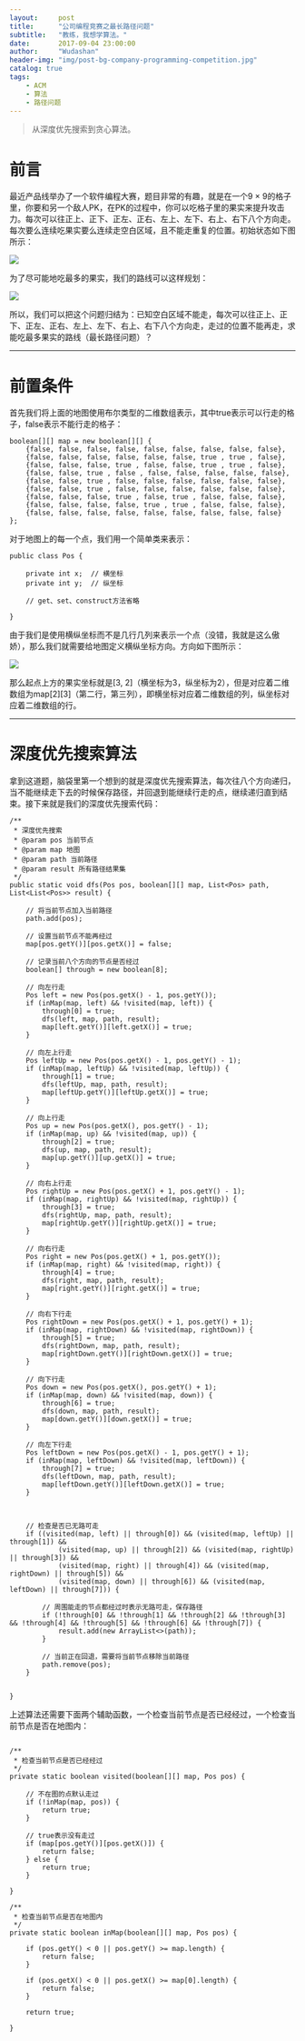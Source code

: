 ```yaml
---
layout:     post
title:      "公司编程竞赛之最长路径问题"
subtitle:   "教练，我想学算法。"
date:       2017-09-04 23:00:00
author:     "Wudashan"
header-img: "img/post-bg-company-programming-competition.jpg"
catalog: true
tags:
    - ACM
    - 算法
    - 路径问题
---
```



> 从深度优先搜索到贪心算法。

# 前言

最近产品线举办了一个软件编程大赛，题目非常的有趣，就是在一个9 × 9的格子里，你要和另一个敌人PK，在PK的过程中，你可以吃格子里的果实来提升攻击力。每次可以往正上、正下、正左、正右、左上、左下、右上、右下八个方向走。每次要么连续吃果实要么连续走空白区域，且不能走重复的位置。初始状态如下图所示：

![](http://o7x0ygc3f.bkt.clouddn.com/%E6%9C%80%E9%95%BF%E8%B7%AF%E5%BE%84%E9%97%AE%E9%A2%98-5.png)

为了尽可能地吃最多的果实，我们的路线可以这样规划：

![](http://o7x0ygc3f.bkt.clouddn.com/%E6%9C%80%E9%95%BF%E8%B7%AF%E5%BE%84%E9%97%AE%E9%A2%98-6.png)

所以，我们可以把这个问题归结为：已知空白区域不能走，每次可以往正上、正下、正左、正右、左上、左下、右上、右下八个方向走，走过的位置不能再走，求能吃最多果实的路线（最长路径问题）？

---

# 前置条件

首先我们将上面的地图使用布尔类型的二维数组表示，其中true表示可以行走的格子，false表示不能行走的格子：

```
boolean[][] map = new boolean[][] {
    {false, false, false, false, false, false, false, false, false},
    {false, false, false, false, false, false, true , true , false},
    {false, false, false, true , false, false, true , true , false},
    {false, false, true , false , false, false, false, false, false},
    {false, false, true , false, false, false, false, false, false},
    {false, false, true , false, false, false, false, false, false},
    {false, false, false, true , false, true , false, false, false},
    {false, false, false, false, true , true , false, false, false},
    {false, false, false, false, false, false, false, false, false}
};
```

对于地图上的每一个点，我们用一个简单类来表示：

```
public class Pos {

    private int x;  // 横坐标
    private int y;  // 纵坐标
    
    // get、set、construct方法省略
    
}
```

由于我们是使用横纵坐标而不是几行几列来表示一个点（没错，我就是这么傲娇），那么我们就需要给地图定义横纵坐标方向。方向如下图所示：

![](http://o7x0ygc3f.bkt.clouddn.com/%E6%9C%80%E9%95%BF%E8%B7%AF%E5%BE%84%E9%97%AE%E9%A2%98-8.png)

那么起点上方的果实坐标就是[3, 2]（横坐标为3，纵坐标为2），但是对应着二维数组为map[2][3]（第二行，第三列），即横坐标对应着二维数组的列，纵坐标对应着二维数组的行。

---

# 深度优先搜索算法

拿到这道题，脑袋里第一个想到的就是深度优先搜索算法，每次往八个方向递归，当不能继续走下去的时候保存路径，并回退到能继续行走的点，继续递归直到结束。接下来就是我们的深度优先搜索代码：

```
/**
 * 深度优先搜索
 * @param pos 当前节点
 * @param map 地图
 * @param path 当前路径
 * @param result 所有路径结果集
 */
public static void dfs(Pos pos, boolean[][] map, List<Pos> path, List<List<Pos>> result) {

    // 将当前节点加入当前路径
    path.add(pos);

    // 设置当前节点不能再经过
    map[pos.getY()][pos.getX()] = false;

    // 记录当前八个方向的节点是否经过
    boolean[] through = new boolean[8];

    // 向左行走
    Pos left = new Pos(pos.getX() - 1, pos.getY());
    if (inMap(map, left) && !visited(map, left)) {
        through[0] = true;
        dfs(left, map, path, result);
        map[left.getY()][left.getX()] = true;
    }

    // 向左上行走
    Pos leftUp = new Pos(pos.getX() - 1, pos.getY() - 1);
    if (inMap(map, leftUp) && !visited(map, leftUp)) {
        through[1] = true;
        dfs(leftUp, map, path, result);
        map[leftUp.getY()][leftUp.getX()] = true;
    }

    // 向上行走
    Pos up = new Pos(pos.getX(), pos.getY() - 1);
    if (inMap(map, up) && !visited(map, up)) {
        through[2] = true;
        dfs(up, map, path, result);
        map[up.getY()][up.getX()] = true;
    }

    // 向右上行走
    Pos rightUp = new Pos(pos.getX() + 1, pos.getY() - 1);
    if (inMap(map, rightUp) && !visited(map, rightUp)) {
        through[3] = true;
        dfs(rightUp, map, path, result);
        map[rightUp.getY()][rightUp.getX()] = true;
    }

    // 向右行走
    Pos right = new Pos(pos.getX() + 1, pos.getY());
    if (inMap(map, right) && !visited(map, right)) {
        through[4] = true;
        dfs(right, map, path, result);
        map[right.getY()][right.getX()] = true;
    }

    // 向右下行走
    Pos rightDown = new Pos(pos.getX() + 1, pos.getY() + 1);
    if (inMap(map, rightDown) && !visited(map, rightDown)) {
        through[5] = true;
        dfs(rightDown, map, path, result);
        map[rightDown.getY()][rightDown.getX()] = true;
    }

    // 向下行走
    Pos down = new Pos(pos.getX(), pos.getY() + 1);
    if (inMap(map, down) && !visited(map, down)) {
        through[6] = true;
        dfs(down, map, path, result);
        map[down.getY()][down.getX()] = true;
    }

    // 向左下行走
    Pos leftDown = new Pos(pos.getX() - 1, pos.getY() + 1);
    if (inMap(map, leftDown) && !visited(map, leftDown)) {
        through[7] = true;
        dfs(leftDown, map, path, result);
        map[leftDown.getY()][leftDown.getX()] = true;
    }



    // 检查是否已无路可走
    if ((visited(map, left) || through[0]) && (visited(map, leftUp) || through[1]) &&
            (visited(map, up) || through[2]) && (visited(map, rightUp) || through[3]) &&
            (visited(map, right) || through[4]) && (visited(map, rightDown) || through[5]) &&
            (visited(map, down) || through[6]) && (visited(map, leftDown) || through[7])) {

        // 周围能走的节点都经过时表示无路可走，保存路径
        if (!through[0] && !through[1] && !through[2] && !through[3] && !through[4] && !through[5] && !through[6] && !through[7]) {
            result.add(new ArrayList<>(path));
        }
            
        // 当前正在回退，需要将当前节点移除当前路径
        path.remove(pos);
    }


}
```

上述算法还需要下面两个辅助函数，一个检查当前节点是否已经经过，一个检查当前节点是否在地图内：

```

/**
 * 检查当前节点是否已经经过
 */
private static boolean visited(boolean[][] map, Pos pos) {

    // 不在图的点默认走过
    if (!inMap(map, pos)) {
        return true;
    }

    // true表示没有走过
    if (map[pos.getY()][pos.getX()]) {
        return false;
    } else {
        return true;
    }

}

/**
 * 检查当前节点是否在地图内
 */
private static boolean inMap(boolean[][] map, Pos pos) {

    if (pos.getY() < 0 || pos.getY() >= map.length) {
        return false;
    }

    if (pos.getX() < 0 || pos.getX() >= map[0].length) {
        return false;
    }

    return true;

}
```
